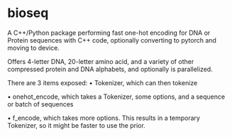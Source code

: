 # bioseq

A C++/Python package performing fast one-hot encoding for DNA or Protein sequences with C++ code, optionally converting to pytorch and moving to device.

Offers 4-letter DNA, 20-letter amino acid, and a variety of other compressed protein and DNA alphabets, and optionally is parallelized.

There are 3 items exposed:
• Tokenizer, which can then tokenize

• onehot_encode, which takes a Tokenizer, some options, and a sequence or batch of sequences

• f_encode, which takes more options. This results in a temporary Tokenizer, so it might be faster to use the prior.
